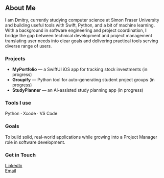 ## About Me

I am Dmitry, currently studying computer science at Simon Fraser University and building useful tools with Swift, Python, and a bit of machine learning.
With a background in software engineering and project coordination, I bridge the gap between technical development and project management translating user needs into clear goals and delivering practical tools serving diverse range of users.

### Projects
- **MyPortfolio** — a SwiftUI iOS app for tracking stock investments (in progress) 
- **Groupify** — Python tool for auto-generating student project groups (in progress) 
- **StudyPlanner** — an AI-assisted study planning app (in progress)

### Tools I use
Python · Xcode · VS Code 

### Goals
To build solid, real-world applications while growing into a Project Manager role in software development.

### Get in Touch
[LinkedIn](https://www.linkedin.com/in/dmitry-nechvolod/)  
[Email](mailto:dnechv@gmail.com)
